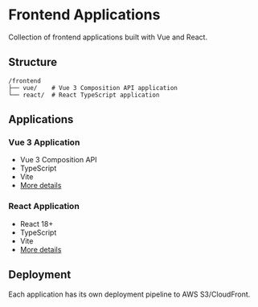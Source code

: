 # Frontend Applications

Collection of frontend applications built with Vue and React.

## Structure

```
/frontend
├── vue/    # Vue 3 Composition API application
└── react/  # React TypeScript application
```

## Applications

### Vue 3 Application

- Vue 3 Composition API
- TypeScript
- Vite
- [More details](./vue/README.md)

### React Application

- React 18+
- TypeScript
- Vite
- [More details](./react/README.md)

## Deployment

Each application has its own deployment pipeline to AWS S3/CloudFront.
